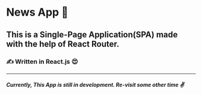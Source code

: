 # News App 📰
## This is a Single-Page Application(SPA) made with the help of React Router.
### ✍️ Written in React.js 😍

---

##### Currently, This App is still in development. Re-visit some other time ✌️